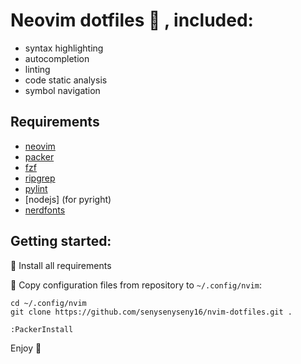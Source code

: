 # Neovim dotfiles :octopus: , included:

- syntax highlighting
- autocompletion
- linting
- code static analysis
- symbol navigation

## Requirements

- [neovim](https://neovim.io/)
- [packer](https://github.com/wbthomason/packer.nvim)
- [fzf](https://github.com/junegunn/fzf)
- [ripgrep](https://github.com/BurntSushi/ripgrep)
- [pylint](https://github.com/PyCQA/pylint)
- [nodejs] (for pyright)
- [nerdfonts](https://www.nerdfonts.com/)

## Getting started:

:hammer: Install all requirements

:wrench: Copy configuration files from repository to `~/.config/nvim`:
```
cd ~/.config/nvim
git clone https://github.com/senysenyseny16/nvim-dotfiles.git .

:PackerInstall
```

Enjoy :shaved_ice:
